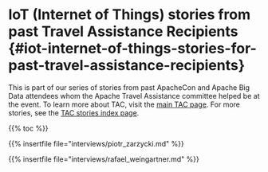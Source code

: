 # IoT (Internet of Things) stories from past Travel Assistance Recipients {#iot-internet-of-things-stories-for-past-travel-assistance-recipients}

This is part of our series of stories from past ApacheCon and
Apache Big Data attendees whom the Apache Travel
Assistance committee helped be at the event. To learn more about
TAC, visit the [main TAC page](/). For more stories,
see the [TAC stories index page](/stories).

{{% toc %}}

{{% insertfile  file="interviews/piotr_zarzycki.md" %}}

{{% insertfile  file="interviews/rafael_weingartner.md" %}}

